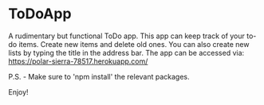 # ToDoApp
A rudimentary but functional ToDo app.
This app can keep track of your to-do items. Create new items and delete old ones.
You can also create new lists by typing the title in the address bar.
The app can be accessed via: https://polar-sierra-78517.herokuapp.com/

P.S. - Make sure to 'npm install' the relevant packages. 

Enjoy!
